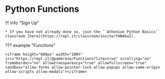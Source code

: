 # Python Functions 

!!! info "Sign Up"

    * If you have not already done so, join the ``Athenian Python Basics`` classroom [here](https://repl.it/classroom/invite/YHN4GaI).

??? example "Functions"

    <iframe height="600px" width="100%" src="https://repl.it/@pambrose/Functions?lite=true" scrolling="no" frameborder="no" allowtransparency="true" allowfullscreen="true" sandbox="allow-forms allow-pointer-lock allow-popups allow-same-origin allow-scripts allow-modals"></iframe>

